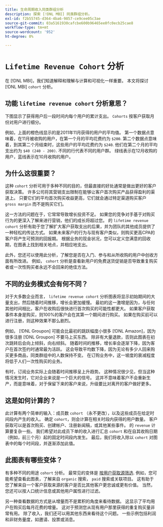 ```yaml
---
title: 生命周期收入同类群组分析
description: 探索 [!DNL MBI] 同类群组分析。
exl-id: f2b55745-d364-4ba6-9857-ce9cee05c3ae
source-git-commit: 03a5161930cafcbe600b96465ee0fc0ecb25cae8
workflow-type: tm+mt
source-wordcount: '952'
ht-degree: 0%

---
```


# `Lifetime Revenue Cohort` 分析

在 [!DNL MBI]，我们知道解释和理解与计算和可视化一样重要。 本文将探讨 [!DNL MBI] `cohort` 分析。

## 功能 `lifetime revenue cohort` 分析意思？

下图显示了获得用户后一段时间内每个用户的累计支出。 `Cohorts` 按客户获取月份对用户进行细分。

例如，上面的橙色线显示的是2011年11月获得的用户的平均值。 第一个数据点意味着，在11月被收购的用户，在第一个月的平均花费约为 `$200`. 第二个数据点意味着，到其第二个月结束时，这些用户的平均花费约为 `$240`. 他们在第二个月的平均支出约为 `$40 (240 - 200)`. 不同的行代表不同的用户群。 绿线表示在12月收购的用户，蓝线表示在10月收购的用户。

## 为什么这很重要？

这种 `cohort` 分析可用于多种不同的目的，但最直接的好处通常是做出更好的客户获取决策。 许多公司将其营销支出限制在能够让客户首次购买产品获得盈利的渠道上。 只要它们的平均首次购买收益更高，它们就会通过特定渠道购买客户 `gross margin` 而不是购买它们。

这一方法的问题在于，它常常导致增长投资不足。 如果您的竞争对手基于对购买行为的更深入了解来进行营销，他们的成长将超过您。 的 `lifetime revenue cohort` 分析有助于您了解扩大客户获取支出的后果，并为团队的其他成员提供了一种轻松的传达方式。 如果未来客户的行为与现有客户类似，则购买更高CPA的客户将产生可预测的回报期。 根据业务的现金状况，您可以定义您满意的回收期，在图表上找到相关地点，并相应地支出。

此外，您还可以使用此分析，了解您是否在入门、参与和从所收购的用户中创收方面有所改进。  例如， `cohort` 分析是查看新用户的免费送货促销是否导致重复购买者或一次性购买者永远不会回来的绝佳方法。

## 不同的业务模式会有何不同？

对于大多数企业而言， `lifetime revenue cohort` 分析图表将显示初始期间的大量支出，然后随着时间推移，增长会更加缓慢。 最初的这一激增是因为，与任何其他时间相比，客户在收购后很快进行首次购买的可能性都更大。 如果客户获取事件本身是购买，则100%的客户会在其第一个期间进行购买。 如果在购买前可以进行注册，则这种效果不那么剧烈。

例如， [!DNL Groupon] 可能会比最初的跳跃幅度小很多 [!DNL Amazon]，因为很多注册 [!DNL Groupon] 不要马上买东西。 除非有大量退款，否则此图表在初次跳转后会向上倾斜，向右倾斜。 随着时间的推移，增长率会逐渐下降，因为客户在首次签约时通常最为活跃。 这会导致平均数下降，因为无论有多少人回来购买更多商品，同类群组中的人数保持不变。 在订购业务中，这一坡度的衰减程度将低于人们一次性购买的业务。

有时，订阅业务实际上会随着时间推移呈上升趋势。 这种情况很少见，但当这种情况发生时，它对企业来说是一个巨大的信号。 这并不意味着客户不会重新生产，而是意味着，对于保留下来的客户来说，升级要比对离开的客户做好更多。

## 这是如何计算的？

此计算有两个简单的输入：成员数 `cohort` （永不更改），以及这些成员在给定时间段内产生的收入。 确定 `cohort`，则会计算在相关时段内获得的用户数量。 客户获取可以是首次购买、创建帐户、注册新闻稿，或其他某些事件。 的 `revenue` 计算要复杂一些。 我们希望对此成员下单的收入进行汇总 `cohort` 和在自其收购日期（例如，前三个月）起的固定时间段内发生。 最后，我们将收入除以 `cohort` 对图表中的每个时间段，并逐渐添加此值。

## 此图表有哪些变体？

有多种不同的用途 `cohort` 分析。  最常见的变体是 [按用户获取源筛选](../analysis/most-value-source-channel.md). 例如，您可能希望查看此图表，了解来自 `organic` 搜索， `paid` 搜索或关联项目。 这有助于您了解来自一个客户获取来源的客户是否比其他客户更忠诚或更有价值。 当然，您还可以按人口统计信息或其他用户属性进行过滤。

另一种查看数据的方式是从增量而不是累积的角度来看待数据。  这显示了平均用户在购买后每月花费的增量。  这对于预测您从现有用户那里获得的重复购买量非常有用。 除了收入，我们还可以用其他东西来看待这个问题。 一些示例包括利润和非财务量度，如邀请、投票或消息。
